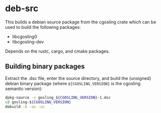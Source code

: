 # deb-src

This builds a debian source package from the cgosling crate which can be used to build the following packages:

- libcgosling0
- libcgosling-dev

Depends on the rustc, cargo, and cmake packages.

## Building binary packages

Extract the .dsc file, enter the source directory, and build the (unsigned) debian binary package (where `${CGOSLING_VERSION}` is the cgosling semantic version):

```bash
dpkg-source -x gosling_${CGOSLING_VERSION}-1.dsc
cd gosling-${CGOSLING_VERSION}
debuild -b -us -uc
```
